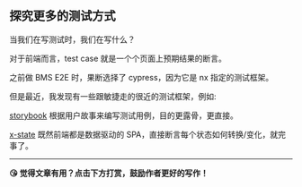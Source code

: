 ## 探究更多的测试方式

当我们在写测试时，我们在写什么？

对于前端而言，test case 就是一个个页面上预期结果的断言。

之前做 BMS E2E 时，果断选择了 cypress，因为它是 nx 指定的测试框架。

但是最近，我发现有一些跟敏捷走的很近的测试框架，例如: 

[storybook](https://github.com/storybookjs/storybook) 根据用户故事来编写测试用例，目的更露骨，更直接。

[x-state](https://github.com/davidkpiano/xstate) 既然前端都是数据驱动的 SPA，直接断言每个状态如何转换/变化，就完事了。

---


<b>😘 觉得文章有用？点击下方打赏，鼓励作者更好的写作！</b>
